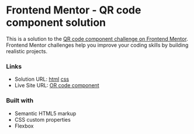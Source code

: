 # Frontend Mentor - QR code component solution

This is a solution to the [QR code component challenge on Frontend Mentor](https://www.frontendmentor.io/challenges/qr-code-component-iux_sIO_H). Frontend Mentor challenges help you improve your coding skills by building realistic projects. 


### Links

- Solution URL: 
[html](https://github.com/antonistarzynski/qr-code-component/blob/main/index.html)
[css](https://github.com/antonistarzynski/qr-code-component/blob/main/style.css)
- Live Site URL: [OR code component](https://antonistarzynski.github.io/qr-code-component/)


### Built with

- Semantic HTML5 markup
- CSS custom properties
- Flexbox






